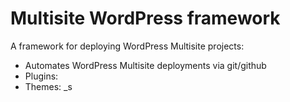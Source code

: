 # Multisite WordPress framework

A framework for deploying WordPress Multisite projects:

- Automates WordPress Multisite deployments via git/github
- Plugins:
- Themes: _s
